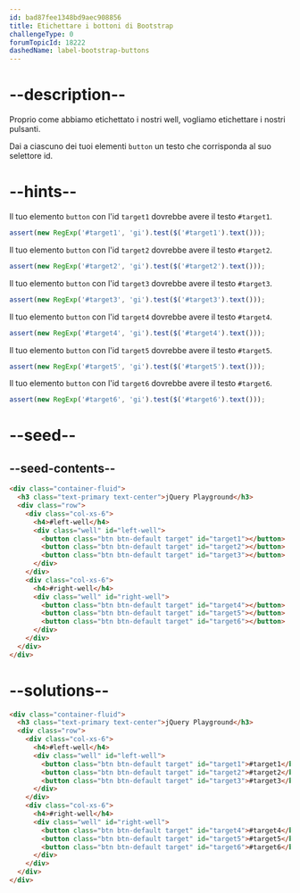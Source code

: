 ```yaml
---
id: bad87fee1348bd9aec908856
title: Etichettare i bottoni di Bootstrap
challengeType: 0
forumTopicId: 18222
dashedName: label-bootstrap-buttons
---
```


# --description--

Proprio come abbiamo etichettato i nostri well, vogliamo etichettare i nostri pulsanti.

Dai a ciascuno dei tuoi elementi `button` un testo che corrisponda al suo selettore id.

# --hints--

Il tuo elemento `button` con l'id `target1` dovrebbe avere il testo `#target1`.

```js
assert(new RegExp('#target1', 'gi').test($('#target1').text()));
```

Il tuo elemento `button` con l'id `target2` dovrebbe avere il testo `#target2`.

```js
assert(new RegExp('#target2', 'gi').test($('#target2').text()));
```

Il tuo elemento `button` con l'id `target3` dovrebbe avere il testo `#target3`.

```js
assert(new RegExp('#target3', 'gi').test($('#target3').text()));
```

Il tuo elemento `button` con l'id `target4` dovrebbe avere il testo `#target4`.

```js
assert(new RegExp('#target4', 'gi').test($('#target4').text()));
```

Il tuo elemento `button` con l'id `target5` dovrebbe avere il testo `#target5`.

```js
assert(new RegExp('#target5', 'gi').test($('#target5').text()));
```

Il tuo elemento `button` con l'id `target6` dovrebbe avere il testo `#target6`.

```js
assert(new RegExp('#target6', 'gi').test($('#target6').text()));
```

# --seed--

## --seed-contents--

```html
<div class="container-fluid">
  <h3 class="text-primary text-center">jQuery Playground</h3>
  <div class="row">
    <div class="col-xs-6">
      <h4>#left-well</h4>
      <div class="well" id="left-well">
        <button class="btn btn-default target" id="target1"></button>
        <button class="btn btn-default target" id="target2"></button>
        <button class="btn btn-default target" id="target3"></button>
      </div>
    </div>
    <div class="col-xs-6">
      <h4>#right-well</h4>
      <div class="well" id="right-well">
        <button class="btn btn-default target" id="target4"></button>
        <button class="btn btn-default target" id="target5"></button>
        <button class="btn btn-default target" id="target6"></button>
      </div>
    </div>
  </div>
</div>
```

# --solutions--

```html
<div class="container-fluid">
  <h3 class="text-primary text-center">jQuery Playground</h3>
  <div class="row">
    <div class="col-xs-6">
      <h4>#left-well</h4>
      <div class="well" id="left-well">
        <button class="btn btn-default target" id="target1">#target1</button>
        <button class="btn btn-default target" id="target2">#target2</button>
        <button class="btn btn-default target" id="target3">#target3</button>
      </div>
    </div>
    <div class="col-xs-6">
      <h4>#right-well</h4>
      <div class="well" id="right-well">
        <button class="btn btn-default target" id="target4">#target4</button>
        <button class="btn btn-default target" id="target5">#target5</button>
        <button class="btn btn-default target" id="target6">#target6</button>
      </div>
    </div>
  </div>
</div>
```
